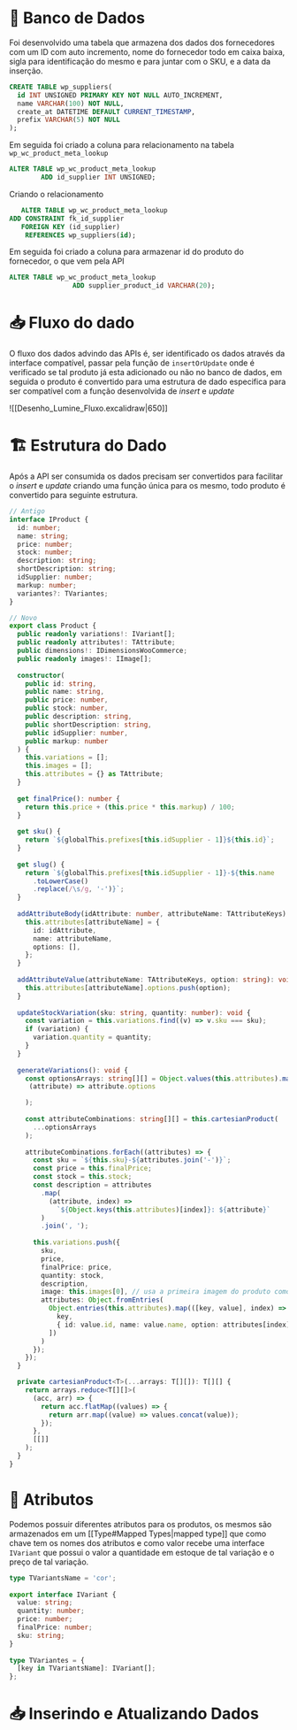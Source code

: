 # 🎲 Banco de Dados
Foi desenvolvido uma tabela que armazena dos dados dos fornecedores com um ID com auto incremento, nome do fornecedor todo em caixa baixa, sigla para identificação do mesmo e para juntar com o SKU, e a data da inserção.

```sql
CREATE TABLE wp_suppliers(
  id INT UNSIGNED PRIMARY KEY NOT NULL AUTO_INCREMENT,
  name VARCHAR(100)	NOT NULL,
  create_at DATETIME DEFAULT CURRENT_TIMESTAMP,
  prefix VARCHAR(5) NOT NULL
);
```

Em seguida foi criado a coluna para relacionamento na tabela `wp_wc_product_meta_lookup`

```sql
ALTER TABLE wp_wc_product_meta_lookup
        ADD id_supplier INT UNSIGNED;
```

Criando o relacionamento

```sql
   ALTER TABLE wp_wc_product_meta_lookup
ADD CONSTRAINT fk_id_supplier
   FOREIGN KEY (id_supplier)
    REFERENCES wp_suppliers(id);
```

Em seguida foi criado a coluna para armazenar id  do produto do fornecedor, o que vem pela API

```sql
ALTER TABLE wp_wc_product_meta_lookup
				ADD supplier_product_id VARCHAR(20);
```

# 📥 Fluxo do dado
O fluxo dos dados advindo das APIs é, ser identificado os dados através da interface  compatível, passar pela função de `insertOrUpdate` onde é verificado se tal produto já esta adicionado ou não no banco de dados, em seguida o produto é convertido para uma estrutura de dado especifica para ser compatível com a função desenvolvida de _insert_ e _update_

![[Desenho_Lumine_Fluxo.excalidraw|650]]

# 🏗️ Estrutura do Dado
Após a API ser consumida os dados precisam ser convertidos para facilitar o _insert_ e _update_ criando uma função única para os mesmo, todo produto é convertido para seguinte estrutura.

```ts
// Antigo
interface IProduct {
  id: number;
  name: string;
  price: number;
  stock: number;
  description: string;
  shortDescription: string;
  idSupplier: number;
  markup: number;
  variantes?: TVariantes;
}

// Novo
export class Product {
  public readonly variations!: IVariant[];
  public readonly attributes!: TAttribute;
  public dimensions!: IDimensionsWooCommerce;
  public readonly images!: IImage[];
  
  constructor(
    public id: string,
    public name: string,
    public price: number,
    public stock: number,
    public description: string,
    public shortDescription: string,
    public idSupplier: number,
    public markup: number
  ) {
    this.variations = [];
    this.images = [];
    this.attributes = {} as TAttribute;
  }
  
  get finalPrice(): number {
    return this.price + (this.price * this.markup) / 100;
  }
  
  get sku() {
    return `${globalThis.prefixes[this.idSupplier - 1]}${this.id}`;
  }
  
  get slug() {
    return `${globalThis.prefixes[this.idSupplier - 1]}-${this.name
      .toLowerCase()
      .replace(/\s/g, '-')}`;
  }
  
  addAttributeBody(idAttribute: number, attributeName: TAttributeKeys): void {
    this.attributes[attributeName] = {
      id: idAttribute,
      name: attributeName,
      options: [],
    };
  }
  
  addAttributeValue(attributeName: TAttributeKeys, option: string): void {
    this.attributes[attributeName].options.push(option);
  }
  
  updateStockVariation(sku: string, quantity: number): void {
    const variation = this.variations.find((v) => v.sku === sku);
    if (variation) {
      variation.quantity = quantity;
    }
  }
  
  generateVariations(): void {
    const optionsArrays: string[][] = Object.values(this.attributes).map(
     (attribute) => attribute.options

    );
  
    const attributeCombinations: string[][] = this.cartesianProduct(
      ...optionsArrays
    );
  
    attributeCombinations.forEach((attributes) => {
      const sku = `${this.sku}-${attributes.join('-')}`;
      const price = this.finalPrice;
      const stock = this.stock;
      const description = attributes
        .map(
          (attribute, index) =>
            `${Object.keys(this.attributes)[index]}: ${attribute}`
        )
        .join(', ');
  
      this.variations.push({
        sku,
        price,
        finalPrice: price,
        quantity: stock,
        description,
        image: this.images[0], // usa a primeira imagem do produto como padrão
        attributes: Object.fromEntries(
          Object.entries(this.attributes).map(([key, value], index) => 
            key,
            { id: value.id, name: value.name, option: attributes[index] },
          ])
        )
      });
    });
  }

  private cartesianProduct<T>(...arrays: T[][]): T[][] {
    return arrays.reduce<T[][]>(
      (acc, arr) => {
        return acc.flatMap((values) => {
          return arr.map((value) => values.concat(value));
        });
      },
      [[]]
    );
  }
}
```

# 💫 Atributos
Podemos possuir diferentes atributos para os produtos, os mesmos são armazenados em um [[Type#Mapped Types|mapped type]] que como chave tem os nomes dos atributos e como valor recebe uma interface `IVariant` que possui o valor a quantidade em estoque de tal variação e o preço de tal variação.

```ts
type TVariantsName = 'cor';
  
export interface IVariant {
  value: string;
  quantity: number;
  price: number;
  finalPrice: number;
  sku: string;
}
  
type TVariantes = {
  [key in TVariantsName]: IVariant[];
};
```

# 📥 Inserindo e Atualizando Dados
